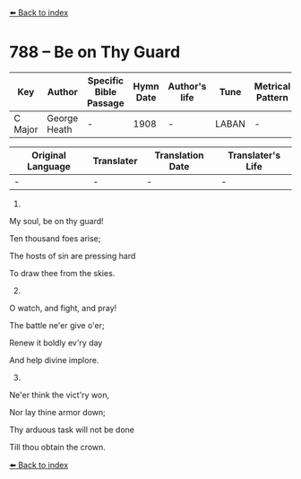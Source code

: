 [⬅️ Back to index](../README.md)

# 788 – Be on Thy Guard

Key | Author   | Specific Bible Passage     |Hymn Date |Author's life |Tune |Metrical Pattern   |Composer/Source
-- | --------- | ---------------------------|----------|--------------|-----|-------------------|-------------  
C Major |George Heath |- |1908 |- |LABAN |- |Lowell Mason

Original Language | Translater | Translation Date   | Translater's Life  
----------------- | --------- | --------------------|-------------     
\- |- |- |-




1.

My soul, be on thy guard!

Ten thousand foes arise;

The hosts of sin are pressing hard

To draw thee from the skies.



2.

O watch, and fight, and pray!

The battle ne'er give o'er;

Renew it boldly ev'ry day

And help divine implore.



3.

Ne'er think the vict'ry won,

Nor lay thine armor down;

Thy arduous task will not be done

Till thou obtain the crown.

[⬅️ Back to index](../README.md)
